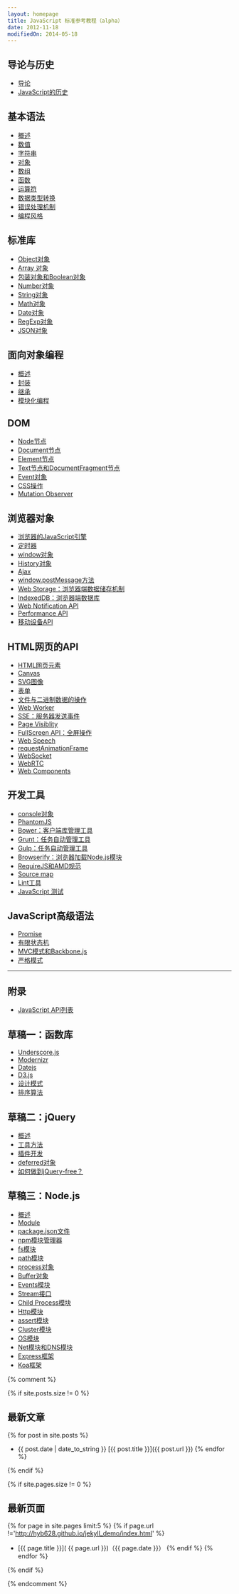 ```yaml
---
layout: homepage
title: JavaScript 标准参考教程（alpha）
date: 2012-11-18
modifiedOn: 2014-05-18
---
```


<h2 id="introduction">导论与历史</h2>

- [导论](introduction/intro.html)
- [JavaScript的历史](introduction/history.html)

<h2 id="grammar">基本语法</h2>

- [概述](http://hyb628.github.io/jekyll_demo/grammar/basic.html)
- [数值](http://hyb628.github.io/jekyll_demo/grammar/number.html)
- [字符串](http://hyb628.github.io/jekyll_demo/grammar/string.html)
- [对象](http://hyb628.github.io/jekyll_demo/grammar/object.html)
- [数组](http://hyb628.github.io/jekyll_demo/grammar/array.html)
- [函数](http://hyb628.github.io/jekyll_demo/grammar/function.html)
- [运算符](http://hyb628.github.io/jekyll_demo/grammar/operator.html)
- [数据类型转换](http://hyb628.github.io/jekyll_demo/grammar/conversion.html)
- [错误处理机制](http://hyb628.github.io/jekyll_demo/grammar/error.html)
- [编程风格](http://hyb628.github.io/jekyll_demo/grammar/style.html)

<h2 id="stdlib">标准库</h2>

- [Object对象](http://hyb628.github.io/jekyll_demo/stdlib/object.html)
- [Array 对象](http://hyb628.github.io/jekyll_demo/stdlib/array.html)
- [包装对象和Boolean对象](stdlib/wrapper.html)
- [Number对象](http://hyb628.github.io/jekyll_demo/stdlib/number.html)
- [String对象](http://hyb628.github.io/jekyll_demo/stdlib/string.html)
- [Math对象](http://hyb628.github.io/jekyll_demo/stdlib/math.html)
- [Date对象](http://hyb628.github.io/jekyll_demo/stdlib/date.html)
- [RegExp对象](http://hyb628.github.io/jekyll_demo/stdlib/regexp.html)
- [JSON对象](http://hyb628.github.io/jekyll_demo/stdlib/json.html)

<h2 id="oop">面向对象编程</h2>

- [概述](http://hyb628.github.io/jekyll_demo/oop/basic.html)
- [封装](http://hyb628.github.io/jekyll_demo/oop/encapsulation.html)
- [继承](http://hyb628.github.io/jekyll_demo/oop/inheritance.html)
- [模块化编程](http://hyb628.github.io/jekyll_demo/oop/module.html)

<h2 id="dom">DOM</h2>

- [Node节点](http://hyb628.github.io/jekyll_demo/dom/node.html)
- [Document节点](http://hyb628.github.io/jekyll_demo/dom/document.html)
- [Element节点](http://hyb628.github.io/jekyll_demo/dom/element.html)
- [Text节点和DocumentFragment节点](dom/text.html)
- [Event对象](http://hyb628.github.io/jekyll_demo/dom/event.html)
- [CSS操作](http://hyb628.github.io/jekyll_demo/dom/css.html)
- [Mutation Observer](http://hyb628.github.io/jekyll_demo/dom/mutationobserver.html)

<h2 id="bom">浏览器对象</h2>

- [浏览器的JavaScript引擎](http://hyb628.github.io/jekyll_demo/bom/engine.html)
- [定时器](http://hyb628.github.io/jekyll_demo/bom/timer.html)
- [window对象](http://hyb628.github.io/jekyll_demo/bom/window.html)
- [History对象](http://hyb628.github.io/jekyll_demo/bom/history.html)
- [Ajax](http://hyb628.github.io/jekyll_demo/bom/ajax.html)
- [window.postMessage方法](http://hyb628.github.io/jekyll_demo/bom/windowpostmessage.html)
- [Web Storage：浏览器端数据储存机制](http://hyb628.github.io/jekyll_demo/bom/webstorage.html)
- [IndexedDB：浏览器端数据库](http://hyb628.github.io/jekyll_demo/bom/indexeddb.html)
- [Web Notification API](http://hyb628.github.io/jekyll_demo/bom/notification.html)
- [Performance API](http://hyb628.github.io/jekyll_demo/bom/performance.html)
- [移动设备API](http://hyb628.github.io/jekyll_demo/bom/mobile.html)

<h2 id="htmlapi">HTML网页的API</h2>

- [HTML网页元素](http://hyb628.github.io/jekyll_demo/htmlapi/elements.html)
- [Canvas](http://hyb628.github.io/jekyll_demo/htmlapi/canvas.html)
- [SVG图像](http://hyb628.github.io/jekyll_demo/htmlapi/svg.html)
- [表单](http://hyb628.github.io/jekyll_demo/htmlapi/form.html)
- [文件与二进制数据的操作](http://hyb628.github.io/jekyll_demo/htmlapi/file.html)
- [Web Worker](http://hyb628.github.io/jekyll_demo/htmlapi/webworker.html)
- [SSE：服务器发送事件](http://hyb628.github.io/jekyll_demo/htmlapi/eventsource.html)
- [Page Visiblity](http://hyb628.github.io/jekyll_demo/htmlapi/pagevisibility.html)
- [FullScreen API：全屏操作](http://hyb628.github.io/jekyll_demo/htmlapi/fullscreen.html)
- [Web Speech](http://hyb628.github.io/jekyll_demo/htmlapi/webspeech.html)
- [requestAnimationFrame](http://hyb628.github.io/jekyll_demo/htmlapi/requestanimationframe.html)
- [WebSocket](http://hyb628.github.io/jekyll_demo/htmlapi/websocket.html)
- [WebRTC](http://hyb628.github.io/jekyll_demo/htmlapi/webrtc.html)
- [Web Components](http://hyb628.github.io/jekyll_demo/htmlapi/webcomponents.html)

<h2 id="tool">开发工具</h2>

- [console对象](http://hyb628.github.io/jekyll_demo/tool/console.html)
- [PhantomJS](http://hyb628.github.io/jekyll_demo/tool/phantomjs.html)
- [Bower：客户端库管理工具](http://hyb628.github.io/jekyll_demo/tool/bower.html)
- [Grunt：任务自动管理工具](http://hyb628.github.io/jekyll_demo/tool/grunt.html)
- [Gulp：任务自动管理工具](http://hyb628.github.io/jekyll_demo/tool/gulp.html)
- [Browserify：浏览器加载Node.js模块](http://hyb628.github.io/jekyll_demo/tool/browserify.html)
- [RequireJS和AMD规范](http://hyb628.github.io/jekyll_demo/tool/requirejs.html)
- [Source map](http://hyb628.github.io/jekyll_demo/tool/sourcemap.html)
- [Lint工具](http://hyb628.github.io/jekyll_demo/tool/lint.html)
- [JavaScript 测试](http://hyb628.github.io/jekyll_demo/tool/testing.html)

<h2 id="advanced">JavaScript高级语法</h2>

- [Promise](http://hyb628.github.io/jekyll_demo/advanced/promise.html)
- [有限状态机](http://hyb628.github.io/jekyll_demo/advanced/fsm.html)
- [MVC模式和Backbone.js](http://hyb628.github.io/jekyll_demo/advanced/backbonejs.html)
- [严格模式](http://hyb628.github.io/jekyll_demo/advanced/strict.html)

<hr></hr>

<h2 id="appendix">附录</h2>

- [JavaScript API列表](appendix/api.html)

<h2 id="library">草稿一：函数库</h2>

- [Underscore.js](http://hyb628.github.io/jekyll_demo/library/underscore.html)
- [Modernizr](http://hyb628.github.io/jekyll_demo/library/modernizr.html)
- [Datejs](http://hyb628.github.io/jekyll_demo/library/datejs.html)
- [D3.js](http://hyb628.github.io/jekyll_demo/library/d3.html)
- [设计模式](http://hyb628.github.io/jekyll_demo/library/designpattern.html)
- [排序算法](http://hyb628.github.io/jekyll_demo/library/sorting.html)

<h2 id="jquery">草稿二：jQuery</h2>

- [概述](http://hyb628.github.io/jekyll_demo/jquery/basic.html)
- [工具方法](http://hyb628.github.io/jekyll_demo/jquery/utility.html)
- [插件开发](http://hyb628.github.io/jekyll_demo/jquery/plugin.html)
- [deferred对象](http://hyb628.github.io/jekyll_demo/jquery/deferred.html)
- [如何做到jQuery-free？](http://hyb628.github.io/jekyll_demo/jquery/jquery-free.html)

<h2 id="nodejs">草稿三：Node.js</h2>

- [概述](http://hyb628.github.io/jekyll_demo/nodejs/basic.html)
- [Module](http://hyb628.github.io/jekyll_demo/nodejs/module.html)
- [package.json文件](http://hyb628.github.io/jekyll_demo/nodejs/packagejson.html)
- [npm模块管理器](http://hyb628.github.io/jekyll_demo/nodejs/npm.html)
- [fs模块](http://hyb628.github.io/jekyll_demo/nodejs/fs.html)
- [path模块](http://hyb628.github.io/jekyll_demo/nodejs/path.html)
- [process对象](http://hyb628.github.io/jekyll_demo/nodejs/process.html)
- [Buffer对象](http://hyb628.github.io/jekyll_demo/nodejs/buffer.html)
- [Events模块](http://hyb628.github.io/jekyll_demo/nodejs/events.html)
- [Stream接口](http://hyb628.github.io/jekyll_demo/nodejs/stream.html)
- [Child Process模块](http://hyb628.github.io/jekyll_demo/nodejs/child-process.html)
- [Http模块](http://hyb628.github.io/jekyll_demo/nodejs/http.html)
- [assert模块](http://hyb628.github.io/jekyll_demo/nodejs/assert.html)
- [Cluster模块](http://hyb628.github.io/jekyll_demo/nodejs/cluster.html)
- [OS模块](http://hyb628.github.io/jekyll_demo/nodejs/os.html)
- [Net模块和DNS模块](http://hyb628.github.io/jekyll_demo/nodejs/net.html)
- [Express框架](http://hyb628.github.io/jekyll_demo/nodejs/express.html)
- [Koa框架](http://hyb628.github.io/jekyll_demo/nodejs/koa.html)

{% comment %}

{% if site.posts.size != 0 %}

## 最新文章

{% for post in site.posts %}
* {{ post.date | date_to_string }} [{{ post.title }}]({{ post.url }})
{% endfor %}

{% endif %}

{% if site.pages.size != 0 %}

## 最新页面

{% for page in site.pages limit:5 %}
{% if page.url !='http://hyb628.github.io/jekyll_demo/index.html' %}
* [{{ page.title }}]( {{ page.url }})（{{ page.date }}）
{% endif %}
{% endfor %}

{% endif %}

{% endcomment %}
